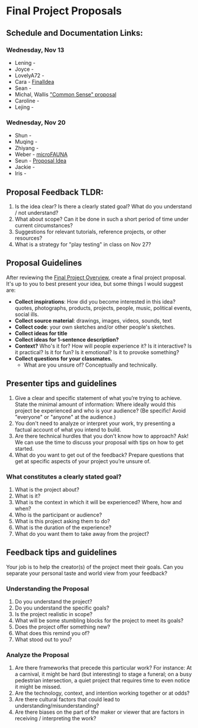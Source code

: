 # Final Project Proposals

## Schedule and Documentation Links:

### Wednesday, Nov 13

- Lening -
- Joyce -
- LovelyA72 -
- Cara - [FinalIdea](https://www.notion.so/Final-proposal-13bfc0e698e480e89e9dfcc1f1be0a44)
- Sean -
- Michal, Wallis ["Common Sense" proposal](https://docs.google.com/presentation/d/1iPYcy6SguqY_yLsdOMj4l6lnr65o6BKuOZVGDZxWv-Q/edit#slide=id.p)
- Caroline -
- Lejing -

### Wednesday, Nov 20

- Shun -
- Muqing -
- Zhiyang -
- Weber - [microFAUNA](https://weber-wong.notion.site/Final-Project-microFAUNA-14401f6c24b580bab75cfc33bbe208a0?pvs=4)
- Seun - [Proposal Idea](https://docs.google.com/presentation/d/1LVLoCoD9h8W47YOI1d-uVYpUI8tzWUPvxMKnxr5VMxc/edit#slide=id.g316a600740a_0_28)
- Jackie -
- Iris -

## Proposal Feedback TLDR:

1. Is the idea clear? Is there a clearly stated goal? What do you understand / not understand?
2. What about scope? Can it be done in such a short period of time under current circumstances?
3. Suggestions for relevant tutorials, reference projects, or other resources?
4. What is a strategy for "play testing" in class on Nov 27?

## Proposal Guidelines

After reviewing the [Final Project Overview](README.md), create a final project proposal. It's up to you to best present your idea, but some things I would suggest are:

- **Collect inspirations**: How did you become interested in this idea? quotes, photographs, products, projects, people, music, political events, social ills.
- **Collect source material**: drawings, images, videos, sounds, text
- **Collect code**: your own sketches and/or other people's sketches.
- **Collect ideas for title**
- **Collect ideas for 1-sentence description?**
- **Context?** Who's it for? How will people experience it? Is it interactive? Is it practical? Is it for fun? Is it emotional? Is it to provoke something?
- **Collect questions for your classmates.**
  - What are you unsure of? Conceptually and technically.

## Presenter tips and guidelines

1. Give a clear and specific statement of what you’re trying to achieve. State the minimal amount of information: Where ideally would this project be experienced and who is your audience? (Be specific! Avoid "everyone" or "anyone" at the audience.)
2. You don't need to analyze or interpret your work, try presenting a factual account of what you intend to build.
3. Are there technical hurdles that you don't know how to approach? Ask! We can use the time to discuss your proposal with tips on how to get started.
4. What do you want to get out of the feedback? Prepare questions that get at specific aspects of your project you’re unsure of.

### What constitutes a clearly stated goal?

1. What is the project about?
2. What is it?
3. What is the context in which it will be experienced? Where, how and when?
4. Who is the participant or audience?
5. What is this project asking them to do?
6. What is the duration of the experience?
7. What do you want them to take away from the project?

## Feedback tips and guidelines

Your job is to help the creator(s) of the project meet their goals. Can you separate your personal taste and world view from your feedback?

### Understanding the Proposal

1. Do you understand the project?
2. Do you understand the specific goals?
3. Is the project realistic in scope?
4. What will be some stumbling blocks for the project to meet its goals?
5. Does the project offer something new?
6. What does this remind you of?
7. What stood out to you?

### Analyze the Proposal

1. Are there frameworks that precede this particular work? For instance: At a carnival, it might be hard (but interesting) to stage a funeral; on a busy pedestrian intersection, a quiet project that requires time to even notice it might be missed.
2. Are the technology, context, and intention working together or at odds?
3. Are there cultural factors that could lead to understanding/misunderstanding?
4. Are there biases on the part of the maker or viewer that are factors in receiving / interpreting the work?
